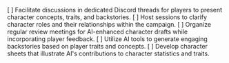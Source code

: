 [ ] Facilitate discussions in dedicated Discord threads for players to present character concepts, traits, and backstories.
[ ] Host sessions to clarify character roles and their relationships within the campaign.
[ ] Organize regular review meetings for AI-enhanced character drafts while incorporating player feedback.
[ ] Utilize AI tools to generate engaging backstories based on player traits and concepts.
[ ] Develop character sheets that illustrate AI's contributions to character statistics and traits.